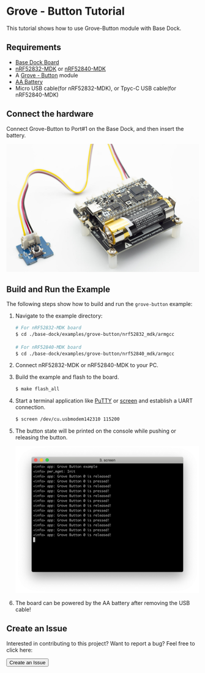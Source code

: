 # Grove - Button Tutorial

This tutorial shows how to use Grove-Button module with Base Dock.

## Requirements

* [Base Dock Board](https://store.makerdiary.com/products/base-dock)
* [nRF52832-MDK](https://store.makerdiary.com/collections/frontpage/products/nrf52832-mdk-iot-micro-development-kit) or [nRF52840-MDK](https://store.makerdiary.com/collections/frontpage/products/nrf52840-mdk-iot-development-kit)
* A [Grove - Button](https://www.seeedstudio.com/Grove-Button-p-766.html) module
* [AA Battery](http://www.energizer.com/batteries/energizer-ultimate-lithium-batteries)
* Micro USB cable(for nRF52832-MDK), or Tpyc-C USB cable(for nRF52840-MDK)

## Connect the hardware

Connect Grove-Button to Port#1 on the Base Dock, and then insert the battery.

![](images/grove-button-assembly.jpg)


## Build and Run the Example

The following steps show how to build and run the `grove-button` example:

1. Navigate to the example directory:

	``` sh
	# For nRF52832-MDK board
	$ cd ./base-dock/examples/grove-button/nrf52832_mdk/armgcc

	# For nRF52840-MDK board
	$ cd ./base-dock/examples/grove-button/nrf52840_mdk/armgcc
	```


2. Connect nRF52832-MDK or nRF52840-MDK to your PC.

3. Build the example and flash to the board.

	``` sh
	$ make flash_all
	```

4. Start a terminal application like [PuTTY](https://www.chiark.greenend.org.uk/~sgtatham/putty/) or [screen](https://www.gnu.org/software/screen/manual/screen.html) and establish a UART connection.

	``` sh
	$ screen /dev/cu.usbmodem142310 115200
	```

5. The button state will be printed on the console while pushing or releasing the button.

	![](images/grove-button-log.png)

6. The board can be powered by the AA battery after removing the USB cable!


## Create an Issue

Interested in contributing to this project? Want to report a bug? Feel free to click here:

<a href="https://github.com/makerdiary/base-dock/issues/new"><button data-md-color-primary="marsala"><i class="fa fa-github"></i> Create an Issue</button></a>

